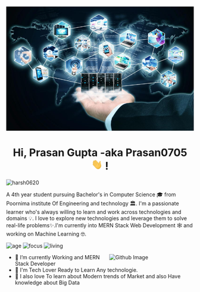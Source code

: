 <p style="text-align:center;"><img src="https://github.com/Prasan0704/Prasan0704/blob/main/tech.jpg" alt="Image"></p>
<h1 align="center"> Hi, Prasan Gupta -aka Prasan0705 <span></span> <img src="https://raw.githubusercontent.com/ABSphreak/ABSphreak/master/gifs/Hi.gif" width="30px"> ! </h1>
<p align="left"> <img src="https://komarev.com/ghpvc/?username=harsh0620&label=Profile%20views&color=0e75b6&style=flat" alt="harsh0620" /> </p>
  
A 4th year student pursuing Bachelor's in Computer Science 🎓 from Poornima institute Of Engineering and technology 🏛. I'm a passionate learner who's always willing to learn and work across technologies and domains 💡. I love to explore new technologies and leverage them to solve real-life problems✨.I'm currently into MERN Stack Web Development 🕸️ and working on Machine Learning 🤓.


![age](https://img.shields.io/badge/age-22-blue)   ![focus](https://img.shields.io/badge/focus-FullStack-brightgreen)   ![living](https://img.shields.io/badge/living-Udaipur-3c9)

<img width="45%" align="right" alt="Github Image" src="https://raw.githubusercontent.com/onimur/.github/master/.resources/git-header.svg" />

- 🌱 I’m currently Working and MERN Stack Developer
- 🌱 I'm Tech Lover Ready to Learn Any technologie.
- 🌱 I also love To learn about Modern trends of Market and also Have knowledge about Big Data 

<!---
Prasan0704/Prasan0704 is a ✨ special ✨ repository because its `README.md` (this file) appears on your GitHub profile.
You can click the Preview link to take a look at your changes.
--->
